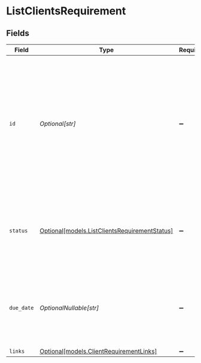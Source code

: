 # ListClientsRequirement


## Fields

| Field                                                                                                                                                                                              | Type                                                                                                                                                                                               | Required                                                                                                                                                                                           | Description                                                                                                                                                                                        | Example                                                                                                                                                                                            |
| -------------------------------------------------------------------------------------------------------------------------------------------------------------------------------------------------- | -------------------------------------------------------------------------------------------------------------------------------------------------------------------------------------------------- | -------------------------------------------------------------------------------------------------------------------------------------------------------------------------------------------------- | -------------------------------------------------------------------------------------------------------------------------------------------------------------------------------------------------- | -------------------------------------------------------------------------------------------------------------------------------------------------------------------------------------------------- |
| `id`                                                                                                                                                                                               | *Optional[str]*                                                                                                                                                                                    | :heavy_minus_sign:                                                                                                                                                                                 | The name of this requirement, referring to the task to be fulfilled by the organization<br/>to enable or re-enable the capability. The name is unique among other requirements<br/>of the same capability. | legal-representatives                                                                                                                                                                              |
| `status`                                                                                                                                                                                           | [Optional[models.ListClientsRequirementStatus]](../models/listclientsrequirementstatus.md)                                                                                                         | :heavy_minus_sign:                                                                                                                                                                                 | The status of the requirement depends on its due date.<br/>If no due date is given, the status will be `requested`.                                                                                | past-due                                                                                                                                                                                           |
| `due_date`                                                                                                                                                                                         | *OptionalNullable[str]*                                                                                                                                                                            | :heavy_minus_sign:                                                                                                                                                                                 | Due date until the requirement must be fulfilled, if any. The date is shown in ISO-8601 format.                                                                                                    | 2024-01-01T12:00:00+00:00                                                                                                                                                                          |
| `links`                                                                                                                                                                                            | [Optional[models.ClientRequirementLinks]](../models/clientrequirementlinks.md)                                                                                                                     | :heavy_minus_sign:                                                                                                                                                                                 | N/A                                                                                                                                                                                                |                                                                                                                                                                                                    |